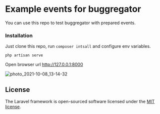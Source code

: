 # Example events for buggregator

You can use this repo to test buggregator with prepared events.

### Installation

Just clone this repo, run `composer intsall` and configure env variables.

```
php artisan serve
```

Open browser url http://127.0.0.1:8000

![photo_2021-10-08_13-14-32](https://user-images.githubusercontent.com/773481/136540042-fb052f71-512b-4447-b91f-9ac14f0d3f09.jpg)

## License

The Laravel framework is open-sourced software licensed under the [MIT license](https://opensource.org/licenses/MIT).
